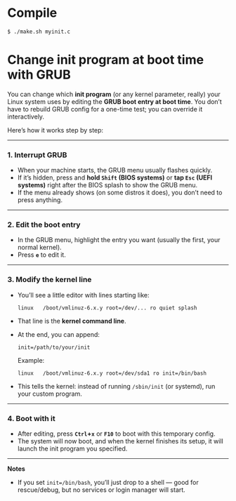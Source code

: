 # Compile
```sh
$ ./make.sh myinit.c
```

# Change init program at boot time with GRUB
You can change which **init program** (or any kernel parameter, really) your Linux system uses by editing the **GRUB boot entry at boot time**. You don’t have to rebuild GRUB config for a one-time test; you can override it interactively.

Here’s how it works step by step:

---

### 1. Interrupt GRUB

* When your machine starts, the GRUB menu usually flashes quickly.
* If it’s hidden, press and **hold `Shift` (BIOS systems)** or **tap `Esc` (UEFI systems)** right after the BIOS splash to show the GRUB menu.
* If the menu already shows (on some distros it does), you don’t need to press anything.

---

### 2. Edit the boot entry

* In the GRUB menu, highlight the entry you want (usually the first, your normal kernel).
* Press **`e`** to edit it.

---

### 3. Modify the kernel line

* You’ll see a little editor with lines starting like:

  ```
  linux   /boot/vmlinuz-6.x.y root=/dev/... ro quiet splash
  ```
* That line is the **kernel command line**.
* At the end, you can append:

  ```
  init=/path/to/your/init
  ```

  Example:

  ```
  linux   /boot/vmlinuz-6.x.y root=/dev/sda1 ro init=/bin/bash
  ```
* This tells the kernel: instead of running `/sbin/init` (or systemd), run your custom program.

---

### 4. Boot with it

* After editing, press **`Ctrl`+`x`** or **`F10`** to boot with this temporary config.
* The system will now boot, and when the kernel finishes its setup, it will launch the init program you specified.

---

**Notes**

* If you set `init=/bin/bash`, you’ll just drop to a shell — good for rescue/debug, but no services or login manager will start.
